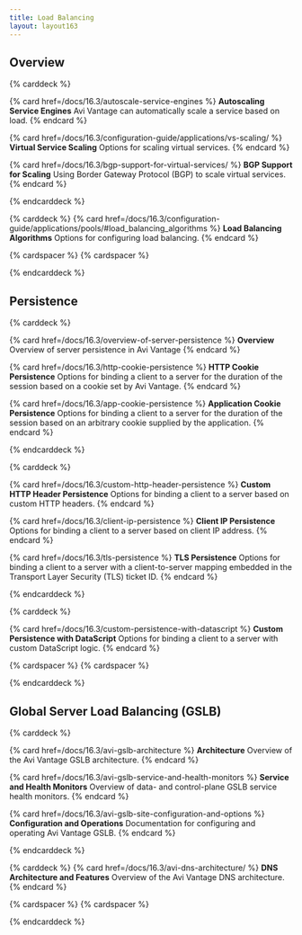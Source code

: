 ```yaml
---
title: Load Balancing
layout: layout163
---
```


## Overview 

{% carddeck %}

{% card href=/docs/16.3/autoscale-service-engines %}
**Autoscaling Service Engines**
Avi Vantage can automatically scale a service based on load.
{% endcard %}

{% card href=/docs/16.3/configuration-guide/applications/vs-scaling/ %}
**Virtual Service Scaling**
Options for scaling virtual services.
{% endcard %}

{% card href=/docs/16.3/bgp-support-for-virtual-services/ %}
**BGP Support for Scaling**
Using Border Gateway Protocol (BGP) to scale virtual services.
{% endcard %}

{% endcarddeck %}

{% carddeck %}
{% card href=/docs/16.3/configuration-guide/applications/pools/#load_balancing_algorithms %}
**Load Balancing Algorithms**
Options for configuring load balancing.
{% endcard %}

{% cardspacer %}
{% cardspacer %}

{% endcarddeck %}

## Persistence

{% carddeck %}

{% card href=/docs/16.3/overview-of-server-persistence %}
**Overview**
Overview of server persistence in Avi Vantage
{% endcard %}

{% card href=/docs/16.3/http-cookie-persistence %}
**HTTP Cookie Persistence**
Options for binding a client to a server for the duration of the session based on a cookie set by Avi Vantage.
{% endcard %}

{% card href=/docs/16.3/app-cookie-persistence %}
**Application Cookie Persistence**
Options for binding a client to a server for the duration of the session based on an arbitrary cookie supplied by the application.
{% endcard %}

{% endcarddeck %}

{% carddeck %}

{% card href=/docs/16.3/custom-http-header-persistence %}
**Custom HTTP Header Persistence**
Options for binding a client to a server based on custom HTTP headers. 
{% endcard %}

{% card href=/docs/16.3/client-ip-persistence %}
**Client IP Persistence**
Options for binding a client to a server based on client IP address.
{% endcard %}

{% card href=/docs/16.3/tls-persistence %}
**TLS Persistence**
Options for binding a client to a server with a client-to-server mapping embedded in the
Transport Layer Security (TLS) ticket ID.
{% endcard %}

{% endcarddeck %}

{% carddeck %}

{% card href=/docs/16.3/custom-persistence-with-datascript %}
**Custom Persistence with DataScript**
Options for binding a client to a server with custom DataScript logic.
{% endcard %}

{% cardspacer %}
{% cardspacer %}

{% endcarddeck %}

## Global Server Load Balancing (GSLB)

{% carddeck %}

{% card href=/docs/16.3/avi-gslb-architecture %}
**Architecture**
Overview of the Avi Vantage GSLB architecture.
{% endcard %}

{% card href=/docs/16.3/avi-gslb-service-and-health-monitors %}
**Service and Health Monitors**
Overview of data- and control-plane GSLB service health monitors.
{% endcard %}

{% card href=/docs/16.3/avi-gslb-site-configuration-and-options %}
**Configuration and Operations**
Documentation for configuring and operating Avi Vantage GSLB.
{% endcard %}

{% endcarddeck %}

{% carddeck %}
{% card href=/docs/16.3/avi-dns-architecture/ %}
**DNS Architecture and Features**
Overview of the Avi Vantage DNS architecture.
{% endcard %}

{% cardspacer %}
{% cardspacer %}

{% endcarddeck %}